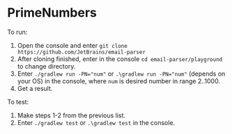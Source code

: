 # PrimeNumbers

To run:     
1. Open the console and enter `git clone https://github.com/JetBrains/email-parser`       
2. After cloning finished, enter in the console `cd email-parser/playground` to change directory.       
3. Enter `./gradlew run -PN="num"` or `.\gradlew run -PN="num"` (depends on your OS) in the console, where `num` is desired number in range 2..1000.         
4. Get a result.        

To test:         
1. Make steps 1-2 from the previous list.         
2. Enter `./gradlew test` or `.\gradlew test` in the console.     
